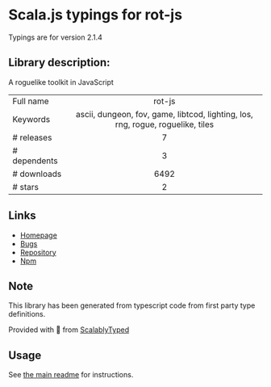 
# Scala.js typings for rot-js

Typings are for version 2.1.4

## Library description:
A roguelike toolkit in JavaScript

|                    |                 |
| ------------------ | :-------------: |
| Full name          | rot-js |
| Keywords           | ascii, dungeon, fov, game, libtcod, lighting, los, rng, rogue, roguelike, tiles |
| # releases         | 7 |
| # dependents       | 3 |
| # downloads        | 6492 |
| # stars            | 2 |

## Links
- [Homepage](http://ondras.github.io/rot.js/hp/)
- [Bugs](https://github.com/ondras/rot.js/issues)
- [Repository](https://github.com/ondras/rot.js)
- [Npm](https://www.npmjs.com/package/rot-js)
    


## Note
This library has been generated from typescript code from first party type definitions.

Provided with :purple_heart: from [ScalablyTyped](https://github.com/oyvindberg/ScalablyTyped)

## Usage
See [the main readme](../../readme.md) for instructions.


